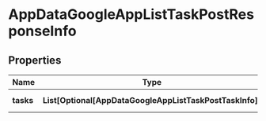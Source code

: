 # AppDataGoogleAppListTaskPostResponseInfo


## Properties

| Name | Type | Description | Notes |
|------------ | ------------- | ------------- | -------------|
**tasks** | **List[Optional[AppDataGoogleAppListTaskPostTaskInfo]]** | array of tasks |[optional]|